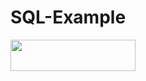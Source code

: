 # SQL-Example 

<image src="https://github.com/user-attachments/assets/8df3a705-58a1-41f9-8caa-c905cc60fb19" width="200" height="50">
